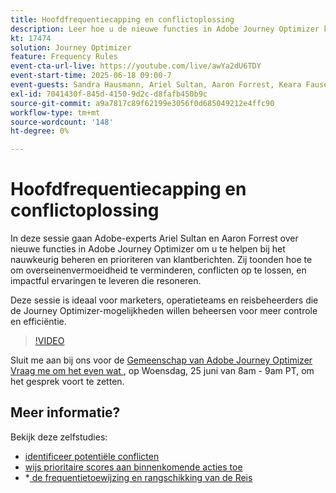 ```yaml
---
title: Hoofdfrequentiecapping en conflictoplossing
description: Leer hoe u de nieuwe functies in Adobe Journey Optimizer kunt gebruiken om de belangrijkste berichten die naar klanten worden verzonden, te beheren en er prioriteit aan te geven.
kt: 17474
solution: Journey Optimizer
feature: Frequency Rules
event-cta-url-live: https://youtube.com/live/awYa2dU6TDY
event-start-time: 2025-06-18 09:00-7
event-guests: Sandra Hausmann, Ariel Sultan, Aaron Forrest, Keara Fausett
exl-id: 7041430f-845d-4150-9d2c-d8fafb450b9c
source-git-commit: a9a7817c89f62199e3056f0d685049212e4ffc90
workflow-type: tm+mt
source-wordcount: '148'
ht-degree: 0%

---
```


# Hoofdfrequentiecapping en conflictoplossing

In deze sessie gaan Adobe-experts Ariel Sultan en Aaron Forrest over nieuwe functies in Adobe Journey Optimizer om u te helpen bij het nauwkeurig beheren en prioriteren van klantberichten. Zij toonden hoe te om overseinenvermoeidheid te verminderen, conflicten op te lossen, en impactful ervaringen te leveren die resoneren.

Deze sessie is ideaal voor marketers, operatieteams en reisbeheerders die de Journey Optimizer-mogelijkheden willen beheersen voor meer controle en efficiëntie.


>[!VIDEO](https://video.tv.adobe.com/v/3464052/?quality=12&learn=on)

Sluit me aan bij ons voor de [ Gemeenschap van Adobe Journey Optimizer Vraag me om het even wat ](https://experienceleaguecommunities.adobe.com/t5/journey-optimizer-events/ask-me-anything-june-[...]with-trip-optimizer-product-experts/ev-p/757473), op Woensdag, 25 juni van 8am - 9am PT, om het gesprek voort te zetten.

## Meer informatie?

Bekijk deze zelfstudies:

* [ identificeer potentiële conflicten ](https://experienceleague.adobe.com/nl/docs/journey-optimizer-learn/tutorials/conflict-management/identify-potential-conflicts)
* [ wijs prioritaire scores aan binnenkomende acties toe ](https://experienceleague.adobe.com/nl/docs/journey-optimizer-learn/tutorials/conflict-management/assign-priority-score)
* *[ de frequentietoewijzing en rangschikking van de Reis ](https://experienceleague.adobe.com/nl/docs/journey-optimizer-learn/tutorials/conflict-management/journey-frequency-capping-and-prioritization)
